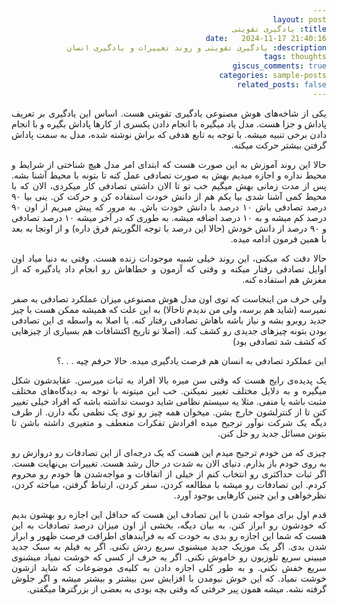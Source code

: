 ```yaml
---
layout: post 
title: یادگیری تقویتی
date:   2024-11-17 21:40:16
description: یادگیری تقویتی و روند تغییرات و یادگیری انسان
tags: thoughts
giscus_comments: true
categories: sample-posts
related_posts: false 
---
```


<html lang="fa" dir="rtl">
<head>
    <meta charset="UTF-8">
    <style>
        body {
            direction: rtl;
            text-align: justify;
        }
    </style>
</head>
<body>
<p>
یکی از شاخه‌های هوش مصنوعی یادگیری تقویتی هست. 
اساس این یادگیری بر تعریف پاداش و جزا هست. 
مدل یاد میگیره با انجام دادن یکسری از کارها پاداش بگیره و با انجام دادن برخی تنبیه میشه.
با توجه به تابع هدفی که براش نوشته شده، مدل به سمت پاداش گرفتن بیشتر حرکت میکنه.

حالا این روند آموزش به این صورت هست که ابتدای امر مدل هیچ شناختی از شرایط و محیط نداره و اجازه میدیم بهش به صورت تصادفی عمل کنه تا بتونه با محیط آشنا بشه.
پس از مدت زمانی بهش میگیم خب تو تا الان داشتی تصادفی کار میکردی، الان که با محیط کمی آشنا شدی بیا یکم هم از دانش خودت استفاده کن و حرکت کن.
ینی بیا ۹۰ درصد تصادفی باش ۱۰ درصد با دانش خودت باش.
به مرور که پیش میریم از اون ۹۰ درصد کم میشه و به ۱۰ درصد اضافه میشه.
به طوری که در آخر میشه ۱۰ درصد تصادفی و ۹۰ درصد از دانش خودش (حالا این درصد با توجه الگوریتم فرق داره)
و از اونجا به بعد با همین فرمون ادامه میده.
</p>

<p>
حالا دقت که میکنی، این روند خیلی شبیه موجودات زنده هست. 
وقتی به دنیا میاد اون اوایل تصادفی رفتار میکنه و وقتی که آزمون و خطاهاش رو انجام داد یادگیره که از مغزش هم استفاده کنه.

ولی حرف من اینجاست که توی اون مدل هوش مصنوعی میزان عملکرد تصادفی به صفر نمیرسه (شاید هم برسه، ولی من ندیدم تاحالا) به این علت که همیشه ممکن هست با چیز جدید روبرو بشه و نیاز باشه باهاش تصادفی رفتار کنه.
یا اصلا به واسطه ی این تصادفی بودن بتونه چیزهای جدیدی رو کشف کنه. (اصلا تو تاریخ اکتشافات هم بسیاری از چیزهایی که کشف شد تصادفی بود) 

این عملکرد تصادفی به انسان هم فرصت یادگیری میده. حالا حرفم چیه . . .؟
</p>

<p>
یک پدیده‌ی رایج هست که وقتی سن میره بالا افراد به ثبات میرسن. عقایدشون شکل میگیره و به دلایل مختلف تغییر نمیکنن. خب این میتونه با توجه به دیدگاه‌های مختلف مثبت باشه یا منفی.
مثلا یه سیستم نظامی شاید دوست نداشته باشه که افراد خیلی تغییر کنن تا از کنترلشون خارج بشن. میخوان همه چیز رو توی یک نظمی نگه دارن. از طرف دیگه یک شرکت نوآور ترجیح میده افرادش تفکرات منعطف و متغیری داشته باشن تا بتونن مسائل جدید رو حل کنن.

چیزی که من خودم ترجیح میدم این هست که یک درجه‌ای از این تصادفات رو دروازش رو به روی خودم باز بذارم. 
دنیای الان به شدت در حال رشد هست. تغییرات بی‌نهایت هست. اگر ثبات حداکثری رو انتخاب کنم از خیلی از اتفاقات و مواجه‌شدن ها خودم رو محروم کردم.
این تصادفات رو میشه با مطالعه کردن، سفر  کردن، ارتباط گرفتن، مباحثه کردن، نظرخواهی و این چنین کارهایی بوجود آورد.
</p>

<p>
قدم اول برای مواجه شدن با این تصادف این هست که حداقل این اجازه رو بهشون بدیم که خودشون رو ابراز کنن. به بیان دیگه، بخشی از اون میزان درصد تصادفات به این هست که شما این اجازه رو بدی به خودت که به فرآیند‌های اطرافت فرصت ظهور و ابراز شدن بدی.
اگر یک موزیک جدید میشنوی سریع ردش نکنی. اگر یه فیلم به سبک جدید میبینی سریع تلوزیون رو خاموش نکنی. اگر یه حرف از کسی که خوشت نمیاد میشنوی سریع خفش نکنی. و به طور کلی اجازه دادن به کلیه‌ی موضوعات که شاید ازشون خوشت نمیاد. 
که این خوش نیومدن با افزایش سن بیشتر و بیشتر میشه و اگر جلوش گرفته نشه. میشه همون پیر خرفتی که وقتی بچه بودی به بعضی از بزرگتر‌ها میگفتی.
</p>

</body>
</html>
